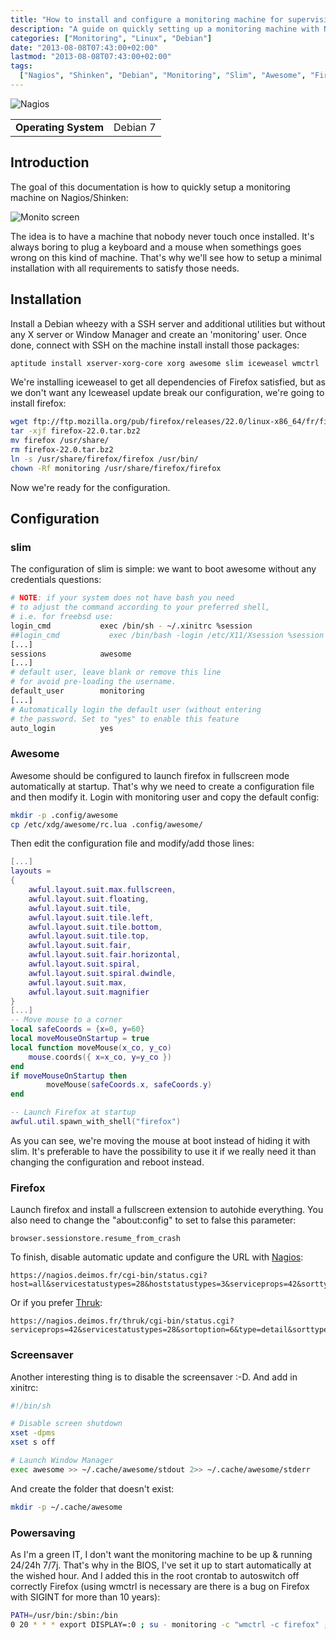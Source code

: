 ```yaml
---
title: "How to install and configure a monitoring machine for supervision"
description: "A guide on quickly setting up a monitoring machine with Nagios/Shinken for supervision purposes with automatic login and minimal interaction requirements."
categories: ["Monitoring", "Linux", "Debian"]
date: "2013-08-08T07:43:00+02:00"
lastmod: "2013-08-08T07:43:00+02:00"
tags:
  ["Nagios", "Shinken", "Debian", "Monitoring", "Slim", "Awesome", "Firefox"]
---
```


![Nagios](../../static/images/nagios_logo.avif)


|||
|-|-|
| **Operating System** | Debian 7 |


## Introduction

The goal of this documentation is how to quickly setup a monitoring machine on Nagios/Shinken:

![Monito screen](../../static/images/monito_screen.avif)

The idea is to have a machine that nobody never touch once installed. It's always boring to plug a keyboard and a mouse when somethings goes wrong on this kind of machine. That's why we'll see how to setup a minimal installation with all requirements to satisfy those needs.

## Installation

Install a Debian wheezy with a SSH server and additional utilities but without any X server or Window Manager and create an 'monitoring' user. Once done, connect with SSH on the machine install install those packages:

```bash
aptitude install xserver-xorg-core xorg awesome slim iceweasel wmctrl
```

We're installing iceweasel to get all dependencies of Firefox satisfied, but as we don't want any Iceweasel update break our configuration, we're going to install firefox:

```bash
wget ftp://ftp.mozilla.org/pub/firefox/releases/22.0/linux-x86_64/fr/firefox-22.0.tar.bz2
tar -xjf firefox-22.0.tar.bz2
mv firefox /usr/share/
rm firefox-22.0.tar.bz2
ln -s /usr/share/firefox/firefox /usr/bin/
chown -Rf monitoring /usr/share/firefox/firefox
```

Now we're ready for the configuration.

## Configuration

### slim

The configuration of slim is simple: we want to boot awesome without any credentials questions:

``` bash hl_lines="4 7 11 15"
# NOTE: if your system does not have bash you need
# to adjust the command according to your preferred shell,
# i.e. for freebsd use:
login_cmd           exec /bin/sh - ~/.xinitrc %session
##login_cmd           exec /bin/bash -login /etc/X11/Xsession %session
[...]
sessions            awesome
[...]
# default user, leave blank or remove this line
# for avoid pre-loading the username.
default_user        monitoring
[...]
# Automatically login the default user (without entering
# the password. Set to "yes" to enable this feature
auto_login          yes
```

### Awesome

Awesome should be configured to launch firefox in fullscreen mode automatically at startup. That's why we need to create a configuration file and then modify it. Login with monitoring user and copy the default config:

```bash
mkdir -p .config/awesome
cp /etc/xdg/awesome/rc.lua .config/awesome/
```

Then edit the configuration file and modify/add those lines:

``` lua hl_lines="4 18-29"
[...]
layouts =
{
    awful.layout.suit.max.fullscreen,
    awful.layout.suit.floating,
    awful.layout.suit.tile,
    awful.layout.suit.tile.left,
    awful.layout.suit.tile.bottom,
    awful.layout.suit.tile.top,
    awful.layout.suit.fair,
    awful.layout.suit.fair.horizontal,
    awful.layout.suit.spiral,
    awful.layout.suit.spiral.dwindle,
    awful.layout.suit.max,
    awful.layout.suit.magnifier
}
[...]
-- Move mouse to a corner
local safeCoords = {x=0, y=60}
local moveMouseOnStartup = true
local function moveMouse(x_co, y_co)
    mouse.coords({ x=x_co, y=y_co })
end
if moveMouseOnStartup then
        moveMouse(safeCoords.x, safeCoords.y)
end

-- Launch Firefox at startup
awful.util.spawn_with_shell("firefox")
```

As you can see, we're moving the mouse at boot instead of hiding it with slim. It's preferable to have the possibility to use it if we really need it than changing the configuration and reboot instead.

### Firefox

Launch firefox and install a fullscreen extension to autohide everything. You also need to change the "about:config" to set to false this parameter:

```
browser.sessionstore.resume_from_crash
```

To finish, disable automatic update and configure the URL with [Nagios](../../Servers/Monitoring/Nagios/nagios_installation_and_configuration.md):

```
https://nagios.deimos.fr/cgi-bin/status.cgi?host=all&servicestatustypes=28&hoststatustypes=3&serviceprops=42&sorttype=1&sortoption=6&noheader
```

Or if you prefer [Thruk](../../Servers/Monitoring/Nagios/thruk_an_advanced_interface_for_nagios_and_mklivestatus.md):

```
https://nagios.deimos.fr/thruk/cgi-bin/status.cgi?serviceprops=42&servicestatustypes=28&sortoption=6&type=detail&sorttype=1&host=all&hostprops=10&minimal=1
```

### Screensaver

Another interesting thing is to disable the screensaver :-D. And add in xinitrc:

```bash
#!/bin/sh

# Disable screen shutdown
xset -dpms
xset s off

# Launch Window Manager
exec awesome >> ~/.cache/awesome/stdout 2>> ~/.cache/awesome/stderr
```

And create the folder that doesn't exist:

```bash
mkdir -p ~/.cache/awesome
```

### Powersaving

As I'm a green IT, I don't want the monitoring machine to be up & running 24/24h 7/7j. That's why in the BIOS, I've set it up to start automatically at the wished hour. And I added this in the root crontab to autoswitch off correctly Firefox (using wmctrl is necessary are there is a bug on Firefox with SIGINT for more than 10 years):

```bash
PATH=/usr/bin:/sbin:/bin
0 20 * * * export DISPLAY=:0 ; su - monitoring -c "wmctrl -c firefox" ; halt
```
